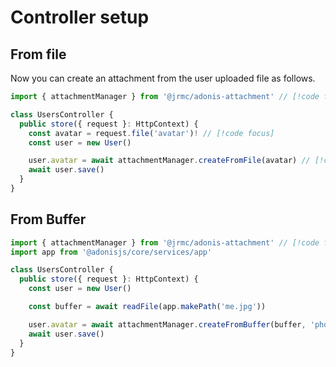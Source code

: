 # Controller setup

## From file

Now you can create an attachment from the user uploaded file as follows.

```ts
import { attachmentManager } from '@jrmc/adonis-attachment' // [!code focus]

class UsersController {
  public store({ request }: HttpContext) {
    const avatar = request.file('avatar')! // [!code focus]
    const user = new User()

    user.avatar = await attachmentManager.createFromFile(avatar) // [!code focus]
    await user.save()
  }
}
```

## From Buffer

```ts
import { attachmentManager } from '@jrmc/adonis-attachment' // [!code focus]
import app from '@adonisjs/core/services/app'

class UsersController {
  public store({ request }: HttpContext) {
    const user = new User()

    const buffer = await readFile(app.makePath('me.jpg'))

    user.avatar = await attachmentManager.createFromBuffer(buffer, 'photo.jpg') // [!code focus]
    await user.save()
  }
}
```
